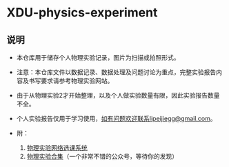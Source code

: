 # XDU-physics-experiment

## 说明

-   本仓库用于储存个人物理实验记录，图片为扫描或拍照形式。
-   注意：本仓库文件以数据记录、数据处理及问题讨论为重点，完整实验报告内容及书写要求请参考物理实验网站。

-   由于从物理实验2才开始整理，以及个人做实验数量有限，因此实验报告数量不全。

-   个人实验报告仅用于学习使用，如有问题欢迎联系lipeijiegg@gmail.com。
-   附：
    1.   [物理实验网络选课系统](http://wlsy.xidian.edu.cn/PhyEWS/default.aspx?ReturnUrl=%2fPhyEWS%2fstudent%2faddexpe.aspx)
    2.   [物理实验合集](https://mp.weixin.qq.com/s/nTB3Q5b6-1AYSkjfGOYJtQ)（一个非常不错的公众号，等待你的发现）